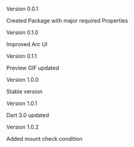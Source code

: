 Version 0.0.1 

Created Package with major required Properties

Version 0.1.0 

Improved Arc UI


Version 0.1.1

Preview GIF updated

Version 1.0.0

Stable version

Version 1.0.1

Dart 3.0 updated

Version 1.0.2

Added mount check condition